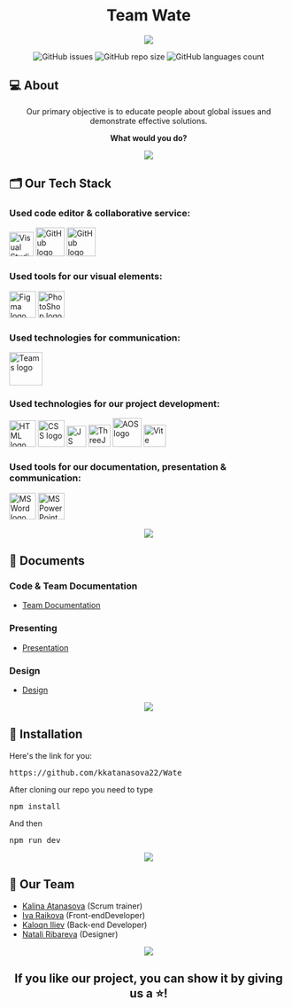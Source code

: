 <h1 align="center">Team Wate</h1>

<p align="center">
    <img src="https://cdn.discordapp.com/attachments/1103246657363132447/1184249657388445767/WateBanner.jpg?ex=658b4970&is=6578d470&hm=d22f8fcb181bd6f0e03e28cff94cc18ba7b08ec5905564e1d23821d9d15d04d8&">
</p>

<p align = "center">
    <img alt="GitHub issues" src="https://img.shields.io/github/issues-closed/KKAtanasova22/Wate">
    <img alt="GitHub repo size" src="https://img.shields.io/github/repo-size/KKAtanasova22/Wate">
    <img alt="GitHub languages count"src="https://img.shields.io/github/languages/count/KKAtanasova22/Wate">
<br>

## 💻 About
<p align="center">Our primary objective is to educate people about global issues and demonstrate effective solutions.</p>
<p align="center"><b>What would you do?</b></p>

<p align="center">
    <img src="https://cdn.discordapp.com/attachments/1103246649075171390/1116130271583031347/line-light.jpg"/>
</p>

## 🗂️ Our Tech Stack
### Used code editor & collaborative service:
<p align="left">
    <a href="https://visualstudio.microsoft.com/vs/"><img src="https://cdn.discordapp.com/attachments/1103246649075171390/1184517508309454928/image.png?ex=658c42e5&is=6579cde5&hm=deb2caef5d379ddf7bd6bf104d0f0eed580dece9d06e361bd4a85adbf53f4b05&" alt="Visual Studio 2022 logo" width=44px /></a>
    <a href="https://github.com/"><img src="https://img.icons8.com/nolan/344/github.png" alt="GitHub logo" width=52px /></a>
  <a href="https://git-scm.com/"><img src="https://th.bing.com/th/id/R.5dad01124c25d19c78aa763d94c6c3ee?rik=O6yFxpwCtIymFA&pid=ImgRaw&r=0" alt="GitHub logo" width=52px /></a>
</p>

### Used tools for our visual elements:
<p align="left">
    <a href="https://www.figma.com/"><img src="https://img.icons8.com/color/344/figma--v1.png" alt="Figma logo" width=48px/></a>
    <a href="https://www.adobe.com/bg/"><img src="https://upload.wikimedia.org/wikipedia/commons/thumb/a/af/Adobe_Photoshop_CC_icon.svg/1200px-Adobe_Photoshop_CC_icon.svg.png" alt="PhotoShop logo" width=48px/></a>
</p>

### Used technologies for communication:
<p align="left">
    <a href="https://www.bing.com/ck/a?!&&p=0eef3a0c272b1558JmltdHM9MTcwMjQyNTYwMCZpZ3VpZD0yMGU3ZmQzMS1jY2Y1LTY3YmUtMDBjMS1lZWE2Y2QyNzY2NjEmaW5zaWQ9NTIyOA&ptn=3&ver=2&hsh=3&fclid=20e7fd31-ccf5-67be-00c1-eea6cd276661&psq=teams&u=a1aHR0cHM6Ly90ZWFtcy5taWNyb3NvZnQuY29tL3JlZ2lzdHJhdGlvbi8&ntb=1"><img src="https://logos-world.net/wp-content/uploads/2021/04/Microsoft-Teams-Logo.png" alt="Teams logo" width=60px/></a>
</p>

### Used technologies for our project development:
<p align="left">
    <a href="https://html.com/"><img src="https://upload.wikimedia.org/wikipedia/commons/thumb/6/61/HTML5_logo_and_wordmark.svg/1024px-HTML5_logo_and_wordmark.svg.png" alt="HTML logo" width=48px/></a>
    <a href="https://html.com/"><img src="https://cdn.freebiesupply.com/logos/large/2x/css3-logo-png-transparent.png" alt="CSS logo" width=48px/></a>
    <a href="https://developer.mozilla.org/en-US/docs/Web/JavaScript"><img src="https://cdn.discordapp.com/attachments/1103246657363132447/1184252680017813504/image-removebg-preview_6.png?ex=658b4c41&is=6578d741&hm=eef363e742bfb02d0e45ec6d8786a2c7a1d009f543f9cbfbe16cf7eb2e602d76&" alt="JS logo" height=38 width=35px/></a>
    <a href="https://threejs.org/"><img src="https://cdn.discordapp.com/attachments/1103246649075171390/1184529771430944868/output-onlinepngtools_1.png?ex=658c4e51&is=6579d951&hm=7c717fc7e9738478414ea2014a13ea549b0d2ee45ff54950d238ae845ab925a6&" alt="ThreeJs logo" width=40px /></a>
    <a href="https://michalsnik.github.io/aos/"><img src="https://th.bing.com/th/id/R.e8321a1e9e9145101a8407b57810df83?rik=PjKQMaHoq0EXVw&riu=http%3a%2f%2ffinding-understanding.com%2fimages%2faos.png&ehk=iKiKv0p6UhS9J98i709HG%2fDggtwzM%2bXOUhjsQM%2fjX8o%3d&risl=&pid=ImgRaw&r=0" alt="AOS logo" width=52px /></a>
    <a href="https://vitejs.dev/"><img src="https://seeklogo.com/images/V/vite-logo-BFD4283991-seeklogo.com.png" alt="Vite logo" width=40px /></a>
</p>

### Used tools for our documentation, presentation & communication:
<p align="left">
    <a href="https://www.microsoft.com/en-ww/microsoft-365/word"><img src="https://img.icons8.com/color/344/ms-word.png" alt="MS Word logo" width=48px /></a>
    <a href="https://www.microsoft.com/en-ww/microsoft-365/powerpoint"><img src="https://img.icons8.com/color/344/ms-powerpoint.png" alt="MS PowerPoint logo" width=48px /></a>
</p>

<p align="center">
    <img src="https://cdn.discordapp.com/attachments/1103246649075171390/1116130271583031347/line-light.jpg"/>
</p>

## 📄 Documents

### Code & Team Documentation
  - [Team Documentation](https://codingburgas-my.sharepoint.com/:w:/g/personal/idraykova22_codingburgas_bg/EXwzAXhMq65Cvrlw7q7i2E8Bi3bvv6_R-M138-0ZzhvpDQ?e=Euvcjv)

### Presenting
  - [Presentation](https://codingburgas-my.sharepoint.com/:p:/g/personal/idraykova22_codingburgas_bg/Eeiv3mJ2eBpJsac3xTvcI1QBkt1te71_mIBQx8_SKwt3Dg?e=BGwzXm)

### Design
  - [Design](https://www.figma.com/file/hwuHN1RB577RBlB1bKQ9uQ/Wate?type=design&node-id=0%3A1&mode=design&t=l7VYUpHxfpya2XN3-1)

<p align="center">
    <img src="https://cdn.discordapp.com/attachments/1103246649075171390/1116130271583031347/line-light.jpg"/>
</p>

## 💾 Installation

Here's the link for you:
<pre>https://github.com/kkatanasova22/Wate</pre>

After cloning our repo you need to type
<pre>npm install</pre>
And then
<pre>npm run dev</pre>

<p align="center">
    <img src="https://cdn.discordapp.com/attachments/1103246649075171390/1116130271583031347/line-light.jpg"/>
</p>

## 👥 Our Team

- <a href = "https://github.com/KKAtanasova22">Kalina Atanasova</a> (Scrum trainer)
- <a href = "https://github.com/IDRaykova22">Iva Raikova</a> (Front-endDeveloper)
- <a href = "https://github.com/KDIliev22">Kaloqn Iliev</a> (Back-end Developer)
- <a href = "https://github.com/niribareva22">Natali Ribareva</a> (Designer)

<p align="center">
    <img src="https://cdn.discordapp.com/attachments/1103246649075171390/1116130271583031347/line-light.jpg"/>
</p>

## <p align="center">If you like our project, you can show it by giving us a ⭐!</p>

